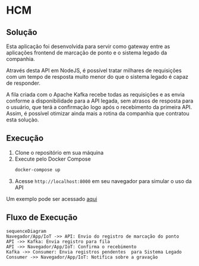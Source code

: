 # HCM

## Solução
Esta aplicação foi desenvolvida para servir como gateway entre as aplicações frontend de marcação de ponto e o sistema legado da companhia.

Através desta API em NodeJS, é possível tratar milhares de requisições com um tempo de resposta muito menor do que o sistema legado é capaz de responder.

A fila criada com o Apache Kafka recebe todas as requisições e as envia conforme a disponibilidade para a API legada, sem atrasos de resposta para o usuário, que terá a confirmação logo após o recebimento da primeira API. Assim, é possível otimizar ainda mais a rotina da companhia que contratou esta soluçào.
 

## Execução
1. Clone o repositório em sua máquina
2. Execute pelo Docker Compose 
	```bash
	docker-compose up
	```
3. Acesse ``http://localhost:8000`` em seu navegador para simular o uso da API

Um exemplo pode ser acessado [aqui](http://hcm.guilhermesperb.com.br)

## Fluxo de Execução
```mermaid
sequenceDiagram
Navegador/App/IoT ->> API: Envio do registro de marcação do ponto
API ->> Kafka: Envia registro para fila
API ->> Navegador/App/IoT: Confirma o recebimento
Kafka ->> Consumer: Envia registros pendentes  para Sistema Legado
Consumer ->> Navegador/App/IoT: Notifica sobre a gravação
```